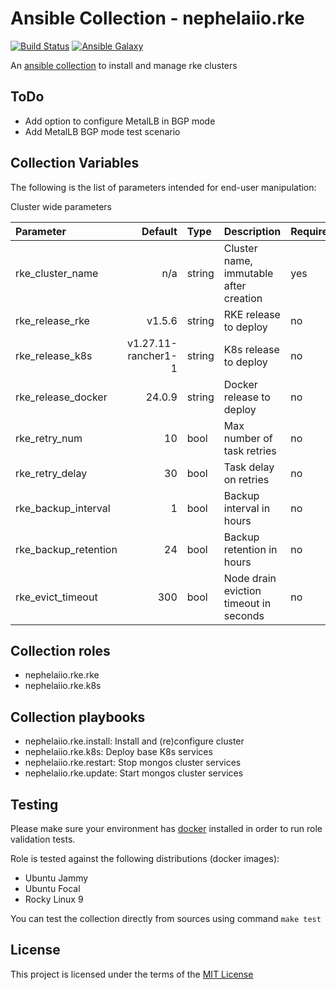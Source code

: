 # Ansible Collection - nephelaiio.rke

[![Build Status](https://github.com/nephelaiio/ansible-collection-rke/actions/workflows/molecule.yml/badge.svg)](https://github.com/nephelaiio/ansible-collection-rke/actions/wofklows/molecule.yml)
[![Ansible Galaxy](http://img.shields.io/badge/ansible--galaxy-nephelaiio.rke-blue.svg)](https://galaxy.ansible.com/ui/repo/published/nephelaiio/rke/)

An [ansible collection](https://galaxy.ansible.com/ui/repo/published/nephelaiio/rke/) to install and manage rke clusters

## ToDo

* Add option to configure MetalLB in BGP mode
* Add MetalLB BGP mode test scenario

## Collection Variables

The following is the list of parameters intended for end-user manipulation: 

Cluster wide parameters

| Parameter            |             Default | Type   | Description                            | Required |
|:---------------------|--------------------:|:-------|:---------------------------------------|:---------|
| rke_cluster_name     |                 n/a | string | Cluster name, immutable after creation | yes      |
| rke_release_rke      |              v1.5.6 | string | RKE release to deploy                  | no       |
| rke_release_k8s      | v1.27.11-rancher1-1 | string | K8s release to deploy                  | no       |
| rke_release_docker   |              24.0.9 | string | Docker release to deploy               | no       |
| rke_retry_num        |                  10 | bool   | Max number of task retries             | no       |
| rke_retry_delay      |                  30 | bool   | Task delay on retries                  | no       |
| rke_backup_interval  |                   1 | bool   | Backup interval in hours               | no       |
| rke_backup_retention |                  24 | bool   | Backup retention in hours              | no       |
| rke_evict_timeout    |                 300 | bool   | Node drain eviction timeout in seconds | no       |

## Collection roles

* nephelaiio.rke.rke
* nephelaiio.rke.k8s

## Collection playbooks

* nephelaiio.rke.install: Install and (re)configure cluster
* nephelaiio.rke.k8s: Deploy base K8s services
* nephelaiio.rke.restart: Stop mongos cluster services
* nephelaiio.rke.update: Start mongos cluster services

## Testing

Please make sure your environment has [docker](https://www.docker.com) installed in order to run role validation tests.

Role is tested against the following distributions (docker images):

  * Ubuntu Jammy
  * Ubuntu Focal
  * Rocky Linux 9

You can test the collection directly from sources using command `make test`

## License

This project is licensed under the terms of the [MIT License](/LICENSE)

